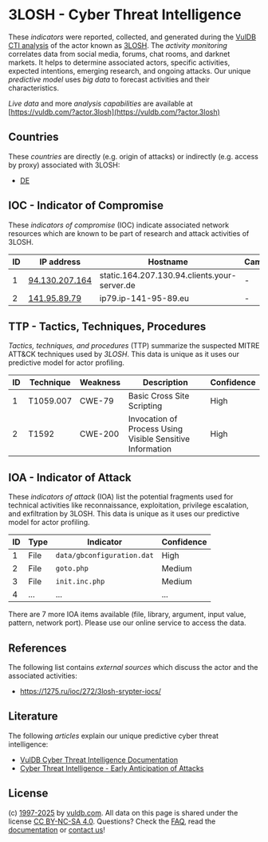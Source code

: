 # 3LOSH - Cyber Threat Intelligence

These _indicators_ were reported, collected, and generated during the [VulDB CTI analysis](https://vuldb.com/?kb.cti) of the actor known as [3LOSH](https://vuldb.com/?actor.3losh). The _activity monitoring_ correlates data from social media, forums, chat rooms, and darknet markets. It helps to determine associated actors, specific activities, expected intentions, emerging research, and ongoing attacks. Our unique _predictive model_ uses _big data_ to forecast activities and their characteristics.

_Live data_ and more _analysis capabilities_ are available at [https://vuldb.com/?actor.3losh](https://vuldb.com/?actor.3losh)

## Countries

These _countries_ are directly (e.g. origin of attacks) or indirectly (e.g. access by proxy) associated with 3LOSH:

* [DE](https://vuldb.com/?country.de)

## IOC - Indicator of Compromise

These _indicators of compromise_ (IOC) indicate associated network resources which are known to be part of research and attack activities of 3LOSH.

ID | IP address | Hostname | Campaign | Confidence
-- | ---------- | -------- | -------- | ----------
1 | [94.130.207.164](https://vuldb.com/?ip.94.130.207.164) | static.164.207.130.94.clients.your-server.de | - | High
2 | [141.95.89.79](https://vuldb.com/?ip.141.95.89.79) | ip79.ip-141-95-89.eu | - | High

## TTP - Tactics, Techniques, Procedures

_Tactics, techniques, and procedures_ (TTP) summarize the suspected MITRE ATT&CK techniques used by _3LOSH_. This data is unique as it uses our predictive model for actor profiling.

ID | Technique | Weakness | Description | Confidence
-- | --------- | -------- | ----------- | ----------
1 | T1059.007 | CWE-79 | Basic Cross Site Scripting | High
2 | T1592 | CWE-200 | Invocation of Process Using Visible Sensitive Information | High

## IOA - Indicator of Attack

These _indicators of attack_ (IOA) list the potential fragments used for technical activities like reconnaissance, exploitation, privilege escalation, and exfiltration by 3LOSH. This data is unique as it uses our predictive model for actor profiling.

ID | Type | Indicator | Confidence
-- | ---- | --------- | ----------
1 | File | `data/gbconfiguration.dat` | High
2 | File | `goto.php` | Medium
3 | File | `init.inc.php` | Medium
4 | ... | ... | ...

There are 7 more IOA items available (file, library, argument, input value, pattern, network port). Please use our online service to access the data.

## References

The following list contains _external sources_ which discuss the actor and the associated activities:

* https://1275.ru/ioc/272/3losh-srypter-iocs/

## Literature

The following _articles_ explain our unique predictive cyber threat intelligence:

* [VulDB Cyber Threat Intelligence Documentation](https://vuldb.com/?kb.cti)
* [Cyber Threat Intelligence - Early Anticipation of Attacks](https://www.scip.ch/en/?labs.20201022)

## License

(c) [1997-2025](https://vuldb.com/?kb.changelog) by [vuldb.com](https://vuldb.com/?kb.about). All data on this page is shared under the license [CC BY-NC-SA 4.0](https://creativecommons.org/licenses/by-nc-sa/4.0/). Questions? Check the [FAQ](https://vuldb.com/?kb.faq), read the [documentation](https://vuldb.com/?kb) or [contact us](https://vuldb.com/?contact)!
